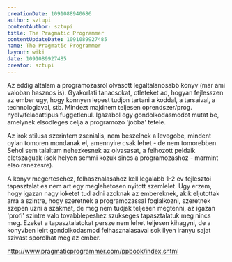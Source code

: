 ```yaml
---
creationDate: 1091088940686 
author: sztupi 
contentAuthor: sztupi 
title: The Pragmatic Programmer 
contentUpdateDate: 1091089927485 
name: The Pragmatic Programmer 
layout: wiki 
date: 1091089927485 
creator: sztupi 
---
```

Az eddig altalam a programozasrol olvasott legaltalanosabb konyv (mar ami valoban hasznos is). Gyakorlati tanacsokat, otleteket ad, hogyan fejlesszen az ember ugy, hogy konnyen lepest tudjon tartani a koddal, a tarsaival, a technologiaval, stb. Mindezt majdnem teljesen oprendszer/prog. nyelv/feladattipus fuggetlenul. Igazabol egy gondolkodasmodot mutat be, amelynek elsodleges celja a programozo 'jobba' tetele. 

Az irok stilusa szerintem zsenialis, nem beszelnek a levegobe, mindent oylan tomoren mondanak el, amennyire csak lehet - de nem tomorebben. Sehol sem talaltam nehezkesnek az olvasasat, a felhozott peldaik eletszaguak (sok helyen semmi kozuk sincs a programozashoz - marmint elso ranezesre). 

A konyv megertesehez, felhasznalasahoz kell legalabb 1-2 ev fejlesztoi tapasztalat es nem art egy meglehetosen nyitott szemlelet. Ugy erzem, hogy igazan nagy loketet tud adni azoknak az embereknek, akik eljutottak arra a szintre, hogy szeretnek a programozassal foglalkozni, szeretnek szepen uzni a szakmat, de meg nem tudjak teljesen megtenni, az igazan 'profi' szintre valo tovabblepeshez szukseges tapasztalatuk meg nincs meg. Ezeket a tapasztalatokat persze nem lehet teljesen kihagyni, de a konyvben leirt gondolkodasmod felhasznalasaval sok ilyen iranyu sajat szivast sporolhat meg az ember.

http://www.pragmaticprogrammer.com/ppbook/index.shtml
